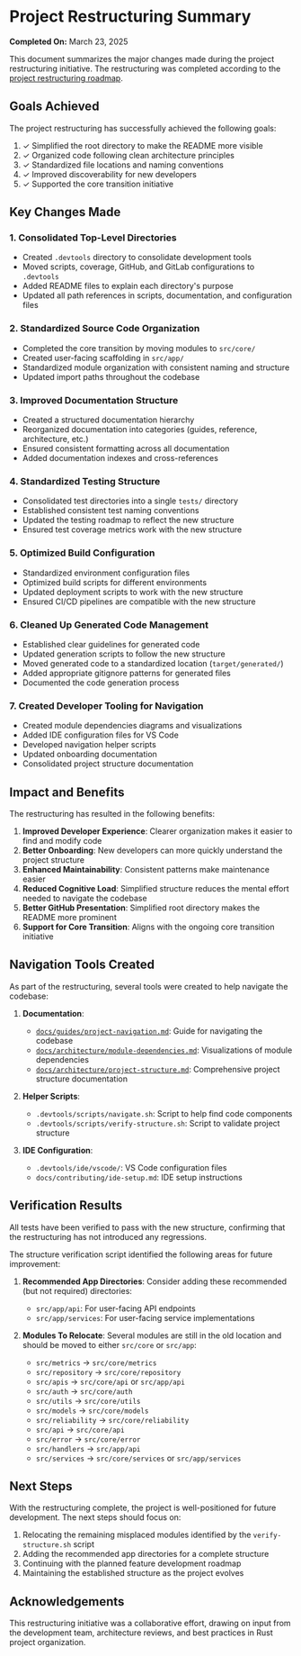 # Project Restructuring Summary

**Completed On:** March 23, 2025

This document summarizes the major changes made during the project restructuring initiative. The restructuring was completed according to the [project restructuring roadmap](../roadmaps/project-restructuring.md).

## Goals Achieved

The project restructuring has successfully achieved the following goals:

1. ✓ Simplified the root directory to make the README more visible
2. ✓ Organized code following clean architecture principles
3. ✓ Standardized file locations and naming conventions
4. ✓ Improved discoverability for new developers
5. ✓ Supported the core transition initiative

## Key Changes Made

### 1. Consolidated Top-Level Directories

- Created `.devtools` directory to consolidate development tools
- Moved scripts, coverage, GitHub, and GitLab configurations to `.devtools`
- Added README files to explain each directory's purpose
- Updated all path references in scripts, documentation, and configuration files

### 2. Standardized Source Code Organization

- Completed the core transition by moving modules to `src/core/`
- Created user-facing scaffolding in `src/app/`
- Standardized module organization with consistent naming and structure
- Updated import paths throughout the codebase

### 3. Improved Documentation Structure

- Created a structured documentation hierarchy
- Reorganized documentation into categories (guides, reference, architecture, etc.)
- Ensured consistent formatting across all documentation
- Added documentation indexes and cross-references

### 4. Standardized Testing Structure

- Consolidated test directories into a single `tests/` directory
- Established consistent test naming conventions
- Updated the testing roadmap to reflect the new structure
- Ensured test coverage metrics work with the new structure

### 5. Optimized Build Configuration

- Standardized environment configuration files
- Optimized build scripts for different environments
- Updated deployment scripts to work with the new structure
- Ensured CI/CD pipelines are compatible with the new structure

### 6. Cleaned Up Generated Code Management

- Established clear guidelines for generated code
- Updated generation scripts to follow the new structure
- Moved generated code to a standardized location (`target/generated/`)
- Added appropriate gitignore patterns for generated files
- Documented the code generation process

### 7. Created Developer Tooling for Navigation

- Created module dependencies diagrams and visualizations
- Added IDE configuration files for VS Code
- Developed navigation helper scripts
- Updated onboarding documentation
- Consolidated project structure documentation

## Impact and Benefits

The restructuring has resulted in the following benefits:

1. **Improved Developer Experience**: Clearer organization makes it easier to find and modify code
2. **Better Onboarding**: New developers can more quickly understand the project structure
3. **Enhanced Maintainability**: Consistent patterns make maintenance easier
4. **Reduced Cognitive Load**: Simplified structure reduces the mental effort needed to navigate the codebase
5. **Better GitHub Presentation**: Simplified root directory makes the README more prominent
6. **Support for Core Transition**: Aligns with the ongoing core transition initiative

## Navigation Tools Created

As part of the restructuring, several tools were created to help navigate the codebase:

1. **Documentation**:
   - [`docs/guides/project-navigation.md`](../guides/project-navigation.md): Guide for navigating the codebase
   - [`docs/architecture/module-dependencies.md`](./module-dependencies.md): Visualizations of module dependencies
   - [`docs/architecture/project-structure.md`](./project-structure.md): Comprehensive project structure documentation

2. **Helper Scripts**:
   - `.devtools/scripts/navigate.sh`: Script to help find code components
   - `.devtools/scripts/verify-structure.sh`: Script to validate project structure

3. **IDE Configuration**:
   - `.devtools/ide/vscode/`: VS Code configuration files
   - `docs/contributing/ide-setup.md`: IDE setup instructions

## Verification Results

All tests have been verified to pass with the new structure, confirming that the restructuring has not introduced any regressions.

The structure verification script identified the following areas for future improvement:

1. **Recommended App Directories**: Consider adding these recommended (but not required) directories:
   - `src/app/api`: For user-facing API endpoints
   - `src/app/services`: For user-facing service implementations

2. **Modules To Relocate**: Several modules are still in the old location and should be moved to either `src/core` or `src/app`:
   - `src/metrics` → `src/core/metrics`
   - `src/repository` → `src/core/repository`
   - `src/apis` → `src/core/api` or `src/app/api`
   - `src/auth` → `src/core/auth`
   - `src/utils` → `src/core/utils`
   - `src/models` → `src/core/models`
   - `src/reliability` → `src/core/reliability`
   - `src/api` → `src/core/api`
   - `src/error` → `src/core/error`
   - `src/handlers` → `src/app/api`
   - `src/services` → `src/core/services` or `src/app/services`

## Next Steps

With the restructuring complete, the project is well-positioned for future development. The next steps should focus on:

1. Relocating the remaining misplaced modules identified by the `verify-structure.sh` script
2. Adding the recommended app directories for a complete structure
3. Continuing with the planned feature development roadmap
4. Maintaining the established structure as the project evolves

## Acknowledgements

This restructuring initiative was a collaborative effort, drawing on input from the development team, architecture reviews, and best practices in Rust project organization. 